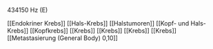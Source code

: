 434150 Hz (E)

[[Endokriner Krebs]]
[[Hals-Krebs]]
[[Halstumoren]]
[[Kopf- und Hals-Krebs]]
[[Kopfkrebs]]
[[Krebs]]
[[Krebs]]
[[Krebs]]
[[Krebs]]
[[Metastasierung (General Body) 0,10]]